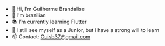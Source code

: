 - 👋 Hi, I’m Guilherme Brandalise
- 🚩 I'm brazilian
- 📚 I’m currently learning Flutter
- 📄 I still see myself as a Junior, but i have a strong will to learn
- 📫 Contact: Guisb37@gmail.com

